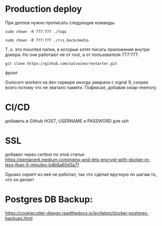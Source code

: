 # Production deploy

При деплое нужно прописать следующие команды:
```
sudo chown -R 777:777 ./logs
```
```
sudo chown -R 777:777 ./rcs_back/media
```

Т. к. это mounted папки, в которые хотят писать приложения внутри докера.
Но они работают не от root, а от пользователя 777:777.
```
git clone https://github.com/xalvaine/restarter.git
```
фронт

Gunicorn workers на dev сервере иногда умирали с signal 9, скорее всего
потому что не хватало памяти. Пофиксил, добавив swap-memory.


# CI/CD
добавить в Github HOST, USERNAME и PASSWORD для ssh

# SSL

добавил через certbot по этой статье: https://pentacent.medium.com/nginx-and-lets-encrypt-with-docker-in-less-than-5-minutes-b4b8a60d3a71

Однако скрипт из неё не работал, так что сделал вручную по шагам то, что он делает


# Postgres DB Backup:
https://cookiecutter-django.readthedocs.io/en/latest/docker-postgres-backups.html

